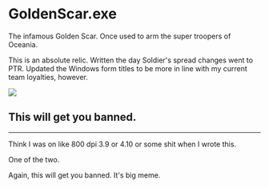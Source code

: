 # GoldenScar.exe
The infamous Golden Scar. Once used to arm the super troopers of Oceania.

This is an absolute relic. Written the day Soldier's spread changes went to PTR. Updated the Windows form titles to be more in line with my current team loyalties, however.

![](https://i.imgur.com/jlUGrtK.png)
## This will get you banned.
<hr>
Think I was on like 800 dpi 3.9 or 4.10 or some shit when I wrote this.

One of the two.

Again, this will get you banned. It's big meme.